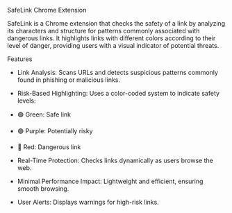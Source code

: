 SafeLink Chrome Extension

SafeLink is a Chrome extension that checks the safety of a link by analyzing its characters and structure for patterns commonly associated with dangerous links. It highlights links with different colors according to their level of danger, providing users with a visual indicator of potential threats.

Features
- Link Analysis: Scans URLs and detects suspicious patterns commonly found in phishing or malicious links.
- Risk-Based Highlighting: Uses a color-coded system to indicate safety levels:

 - 🟢 Green: Safe link

 - 🟣 Purple: Potentially risky

 - 🔴 Red: Dangerous link

- Real-Time Protection: Checks links dynamically as users browse the web.
- Minimal Performance Impact: Lightweight and efficient, ensuring smooth browsing.
- User Alerts: Displays warnings for high-risk links.
